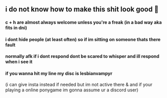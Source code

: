 ## i do not know how to make this shit look good 🙉 
#### c + h are almost always welcome unless you're a freak (in a bad way aka fits in dni)
#### i dont hide people (at least often) so if im sitting on someone thats there fault
#### normally afk if i dont respond dont be scared to whisper and ill respond when i see it
#### if you wanna hit my line my disc is lesbianvampyr
(i can give insta instead if needed but im not active there & and if your playing a online ponygame im gonna assume ur a discord user) 

<!--
**cherryscented/cherryscented** is a ✨ _special_ ✨ repository because its `README.md` (this file) appears on your GitHub profile.

Here are some ideas to get you started:

- 🔭 I’m currently working on ...
- 🌱 I’m currently learning ...
- 👯 I’m looking to collaborate on ...
- 🤔 I’m looking for help with ...
- 💬 Ask me about ...
- 📫 How to reach me: ...
- 😄 Pronouns: ...
- ⚡ Fun fact: ...
-->

